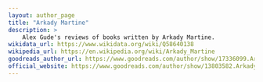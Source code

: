```yaml
---
layout: author_page
title: "Arkady Martine"
description: >
    Alex Gude's reviews of books written by Arkady Martine.
wikidata_url: https://www.wikidata.org/wiki/Q58640138
wikipedia_url: https://en.wikipedia.org/wiki/Arkady_Martine
goodreads_author_url: https://www.goodreads.com/author/show/17336099.Arkady_Martine
official_website: https://www.goodreads.com/author/show/13803582.Arkady_Martine
---
```

